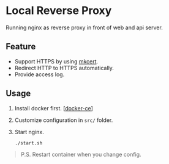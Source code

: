 Local Reverse Proxy
===

Running nginx as reverse proxy in front of web and api server.

## Feature

* Support HTTPS by using [mkcert](https://github.com/FiloSottile/mkcert).
* Redirect HTTP to HTTPS automatically.
* Provide access log.

## Usage

1. Install docker first. [[docker-ce](https://www.docker.com/community-edition)]

1. Customize configuration in `src/` folder.

1. Start nginx.

    ```
    ./start.sh
    ```

> P.S. Restart container when you change config.
